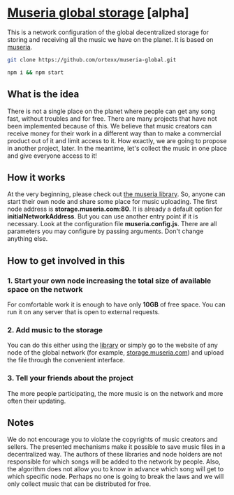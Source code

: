 # [Museria global storage](https://github.com/ortexx/museria-global/) [alpha]

This is a network configuration of the global decentralized storage for storing and receiving all the music we have on the planet. 
It is based on [museria](https://github.com/ortexx/museria/).

```bash
git clone https://github.com/ortexx/museria-global.git
```

```bash
npm i && npm start
```

## What is the idea

There is not a single place on the planet where people can get any song fast, without troubles and for free. There are many projects that have not been implemented because of this. We believe that music creators can receive money for their work in a different way than to make a commercial product out of it and limit access to it. How exactly, we are going to propose in another project, later. In the meantime, let's collect the music in one place and give everyone access to it!

## How it works

At the very beginning, please check out [the museria library](https://github.com/ortexx/museria/).
So, anyone can start their own node and share some place for music uploading. 
The first node address is __storage.museria.com:80__. It is already a default option for __initialNetworkAddress__. But you can use another entry point if it is necessary. Look at the configuration file __museria.config.js__. There are all parameters you may configure by passing arguments. Don't change anything else.

## How to get involved in this

### 1. Start your own node increasing the total size of available space on the network
For comfortable work it is enough to have only __10GB__ of free space. You can run it on any server that is open to external requests.

### 2. Add music to the storage
You can do this either using the [library](https://github.com/ortexx/museria/) or simply go to the website of any node of the global network (for example, [storage.museria.com](http://storage.museria.com)) and upload the file through the convenient interface.

### 3. Tell your friends about the project
The more people participating, the more music is on the network and more often their updating.

## Notes
We do not encourage you to violate the copyrights of music creators and sellers. The presented mechanisms make it possible to save music files in a decentralized way. The authors of these libraries and node holders are not responsible for which songs will be added to the network by people. Also, the algorithm does not allow you to know in advance which song will get to which specific node. Perhaps no one is going to break the laws and we will only collect music that can be distributed for free.
